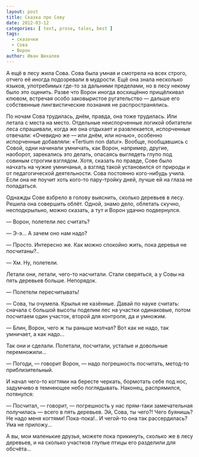 ```yaml
---
layout: post
title: Сказка про Сову
date: 2012-03-12
categories: [ text, prose, tales, best ]
tags:
  - сказочки
  - Сова
  - Ворон
author: Иван Шихалев
---
```

А ещё в лесу жила Сова. Сова была умная и смотрела на всех строго, отчего её иногда подозревали в мудрости.
Ещё она знала несколько языков, употребимых где-то за дальними пределами, но в лесу некому было это оценить.
Разве что Ворон иногда восхищённо прищёлкивал клювом, встречая особо заковыристое ругательство — дальше его
собственные лингвистические познания не распространялись.

По ночам Сова трудилась, днём, правда, она тоже трудилась. Или летала с места на место. Отдельные неиспорченные
логикой обитатели леса спрашивали, когда же она отдыхает и развлекается, испорченные отвечали: «Очевидно же —
или днём, или ночью», особенно испорченные добавляли: «Tertium non datur». Вообще, пообщавшись с Совой, одни
начинали умничать, как Ворон, например, другие, наоборот, зарекались это делать, опасаясь выглядеть глупо
под совиным строгим взглядом. Хотя, сказать по правде, Сове было начхать на чужие умничанья, а взгляд такой
установился от природы и от педагогической деятельности. Сова постоянно кого-нибудь учила. Если она не поучит
хоть кого-то пару-тройку дней, лучше ей на глаза не попадаться.

<!--more-->

Однажды Сове взбрело в голову выяснить, сколько деревьев в лесу. Решила она совершить облёт. Одной, знамо дело,
облетать скучно, несподкрыльно, можно сказать, а тут и Ворон удачно подвернулся.

— Ворон, полетели лес считать?

— Э-э... А зачем оно нам надо?

— Просто. Интересно же. Как можно спокойно жить, пока деревья не посчитаны?..

— Хм. Ну, полетели.

Летали они, летали, чего-то насчитали. Стали сверяться, а у Совы на пять деревьев больше. Непорядок.

— Полетели пересчитывать!

— Сова, ты очумела. Крылья не казённые. Давай по науке считать: сначала с большой высоты поделим лес на участки
одинаковые, потом посчитаем один участок, второй для контроля, да и умножим.

— Блин, Ворон, чего ж ты раньше молчал? Вот как не надо, так умничает, а как надо...

Так они и сделали. Полетали, посчитали, усталые и довольные перемножили...

— Погоди, — говорит Ворон, — надо погрешность посчитать, метод-то приблизительный.

И начал чего-то когтями на бересте черкать, бормотать себе под нос, задумчиво в темнеющее небо поглядывать.
Наконец, распрямился, потянулся:

— Посчитал, — говорит, — погрешность у нас прям-таки замечательная получилась — всего в пять деревьев. Эй, Сова,
ты чего?! Чего буянишь? Не надо меня когтями! Пока-пока!.. И чегой-то она так рассердилась? Ума не приложу...

А вы, мои маленькие друзья, можете пока прикинуть, сколько же в лесу деревьев, и на сколько участков глупые птицы
его разделили для обсчёта...
